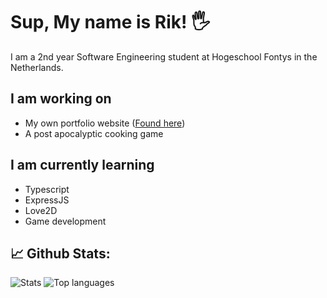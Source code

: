 # Sup, My name is Rik! 🖐

I am a 2nd year Software Engineering student at Hogeschool Fontys in the Netherlands.

## I am working on
- My own portfolio website ([Found here](https://rikthepixel.github.io/RikThePixel/))
- A post apocalyptic cooking game 
## I am currently learning
- Typescript
- ExpressJS
- Love2D
- Game development

## 📈 Github Stats:
![Stats](https://github-readme-stats.vercel.app/api?username=RikThePixel&show_icons=true&layout=compact&theme=dark&hide_title=true&count_private=true)
![Top languages](https://github-readme-stats.vercel.app/api/top-langs/?username=RikThePixel&layout=default&theme=dark)

